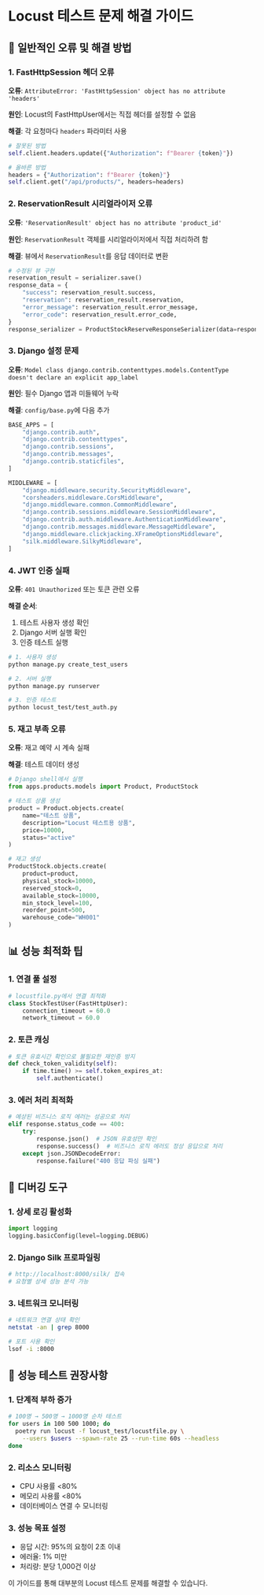 # Locust 테스트 문제 해결 가이드

## 🔧 일반적인 오류 및 해결 방법

### 1. FastHttpSession 헤더 오류
**오류**: `AttributeError: 'FastHttpSession' object has no attribute 'headers'`

**원인**: Locust의 FastHttpUser에서는 직접 헤더를 설정할 수 없음

**해결**: 각 요청마다 `headers` 파라미터 사용
```python
# 잘못된 방법
self.client.headers.update({"Authorization": f"Bearer {token}"})

# 올바른 방법
headers = {"Authorization": f"Bearer {token}"}
self.client.get("/api/products/", headers=headers)
```

### 2. ReservationResult 시리얼라이저 오류
**오류**: `'ReservationResult' object has no attribute 'product_id'`

**원인**: `ReservationResult` 객체를 시리얼라이저에서 직접 처리하려 함

**해결**: 뷰에서 `ReservationResult`를 응답 데이터로 변환
```python
# 수정된 뷰 구현
reservation_result = serializer.save()
response_data = {
    "success": reservation_result.success,
    "reservation": reservation_result.reservation,
    "error_message": reservation_result.error_message,
    "error_code": reservation_result.error_code,
}
response_serializer = ProductStockReserveResponseSerializer(data=response_data)
```

### 3. Django 설정 문제
**오류**: `Model class django.contrib.contenttypes.models.ContentType doesn't declare an explicit app_label`

**원인**: 필수 Django 앱과 미들웨어 누락

**해결**: `config/base.py`에 다음 추가
```python
BASE_APPS = [
    "django.contrib.auth",
    "django.contrib.contenttypes",
    "django.contrib.sessions",
    "django.contrib.messages",
    "django.contrib.staticfiles",
]

MIDDLEWARE = [
    "django.middleware.security.SecurityMiddleware",
    "corsheaders.middleware.CorsMiddleware",
    "django.middleware.common.CommonMiddleware",
    "django.contrib.sessions.middleware.SessionMiddleware",
    "django.contrib.auth.middleware.AuthenticationMiddleware",
    "django.contrib.messages.middleware.MessageMiddleware",
    "django.middleware.clickjacking.XFrameOptionsMiddleware",
    "silk.middleware.SilkyMiddleware",
]
```

### 4. JWT 인증 실패
**오류**: `401 Unauthorized` 또는 토큰 관련 오류

**해결 순서**:
1. 테스트 사용자 생성 확인
2. Django 서버 실행 확인
3. 인증 테스트 실행
```bash
# 1. 사용자 생성
python manage.py create_test_users

# 2. 서버 실행
python manage.py runserver

# 3. 인증 테스트
python locust_test/test_auth.py
```

### 5. 재고 부족 오류
**오류**: 재고 예약 시 계속 실패

**해결**: 테스트 데이터 생성
```python
# Django shell에서 실행
from apps.products.models import Product, ProductStock

# 테스트 상품 생성
product = Product.objects.create(
    name="테스트 상품",
    description="Locust 테스트용 상품",
    price=10000,
    status="active"
)

# 재고 생성
ProductStock.objects.create(
    product=product,
    physical_stock=10000,
    reserved_stock=0,
    available_stock=10000,
    min_stock_level=100,
    reorder_point=500,
    warehouse_code="WH001"
)
```

## 📊 성능 최적화 팁

### 1. 연결 풀 설정
```python
# locustfile.py에서 연결 최적화
class StockTestUser(FastHttpUser):
    connection_timeout = 60.0
    network_timeout = 60.0
```

### 2. 토큰 캐싱
```python
# 토큰 유효시간 확인으로 불필요한 재인증 방지
def check_token_validity(self):
    if time.time() >= self.token_expires_at:
        self.authenticate()
```

### 3. 에러 처리 최적화
```python
# 예상된 비즈니스 로직 에러는 성공으로 처리
elif response.status_code == 400:
    try:
        response.json()  # JSON 유효성만 확인
        response.success()  # 비즈니스 로직 에러도 정상 응답으로 처리
    except json.JSONDecodeError:
        response.failure("400 응답 파싱 실패")
```

## 🐛 디버깅 도구

### 1. 상세 로깅 활성화
```python
import logging
logging.basicConfig(level=logging.DEBUG)
```

### 2. Django Silk 프로파일링
```bash
# http://localhost:8000/silk/ 접속
# 요청별 상세 성능 분석 가능
```

### 3. 네트워크 모니터링
```bash
# 네트워크 연결 상태 확인
netstat -an | grep 8000

# 포트 사용 확인
lsof -i :8000
```

## 🚀 성능 테스트 권장사항

### 1. 단계적 부하 증가
```bash
# 100명 → 500명 → 1000명 순차 테스트
for users in 100 500 1000; do
  poetry run locust -f locust_test/locustfile.py \
    --users $users --spawn-rate 25 --run-time 60s --headless
done
```

### 2. 리소스 모니터링
- CPU 사용률 <80%
- 메모리 사용률 <80%
- 데이터베이스 연결 수 모니터링

### 3. 성능 목표 설정
- 응답 시간: 95%의 요청이 2초 이내
- 에러율: 1% 미만
- 처리량: 분당 1,000건 이상

이 가이드를 통해 대부분의 Locust 테스트 문제를 해결할 수 있습니다.